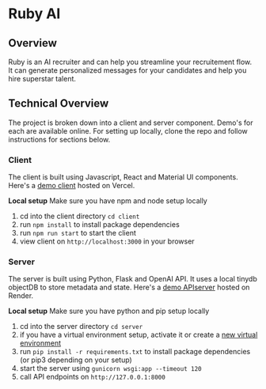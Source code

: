 # Ruby AI

## Overview
Ruby is an AI recruiter and can help you streamline your recruitement flow. It can generate personalized messages for your candidates and help you hire superstar talent.

## Technical Overview
The project is broken down into a client and server component. Demo's for each are available online.
For setting up locally, clone the repo and follow instructions for sections below.

### Client
The client is built using Javascript, React and Material UI components. Here's a [demo client](https://ruby-ai.vercel.app/) hosted on Vercel.

**Local setup**
Make sure you have npm and node setup locally

1. cd into the client directory `cd client`
2. run `npm install` to install package dependencies
3. run `npm run start` to start the client
4. view client on `http://localhost:3000` in your browser

### Server
The server is built using Python, Flask and OpenAI API. It uses a local tinydb objectDB to store metadata and state. 
Here's a [demo APIserver](https://rubyai.onrender.com) hosted on Render.

**Local setup**
Make sure you have python and pip setup locally

1. cd into the server directory `cd server`
2. if you have a virtual environment setup, activate it or create a [new virtual environment](https://help.dreamhost.com/hc/en-us/articles/115000695551-Installing-and-using-virtualenv-with-Python-3)
3. run `pip install -r requirements.txt` to install package dependencies (or pip3 depending on your setup)
4. start the server using `gunicorn wsgi:app --timeout 120`
5. call API endpoints on `http://127.0.0.1:8000`